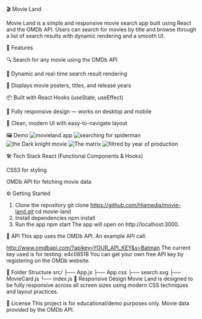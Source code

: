 🎬 Movie Land

Movie Land is a simple and responsive movie search app built using React and the OMDb API. Users can search for movies by title and browse through a list of search results with dynamic rendering and a smooth UI.

🚀 Features

🔍 Search for any movie using the OMDb API

🎥 Dynamic and real-time search result rendering

🧾 Displays movie posters, titles, and release years

📦 Built with React Hooks (useState, useEffect)

📱 Fully responsive design — works on desktop and mobile

🎨 Clean, modern UI with easy-to-navigate layout

🖼️ Demo
![movieland app](https://github.com/user-attachments/assets/37b8bfd6-ce1a-4b46-b02f-42f834516630)
![searching for spiderman ](https://github.com/user-attachments/assets/8b48b9d4-cc37-478f-9c5b-8ba08e4096e6)
![the Dark knight movie](https://github.com/user-attachments/assets/511b99e4-1ccf-4b78-9ba3-63c22d67de24)
![The matrix](https://github.com/user-attachments/assets/04c0462d-f2cb-4e0e-93fc-3784dfe830d7)
![filtred by year of production](https://github.com/user-attachments/assets/05dfa4a3-1df3-4f04-83b6-15aeb826a6dd)


🛠️ Tech Stack
React (Functional Components & Hooks)

CSS3 for styling

OMDb API for fetching movie data

⚙️ Getting Started
1. Clone the repository
git clone https://github.com/Hiamedja/movie-land.git
cd movie-land
2. Install dependencies
npm install
3. Run the app
npm start
The app will open on http://localhost:3000.

🔑 API
This app uses the OMDb API.
An example API call:

http://www.omdbapi.com/?apikey=YOUR_API_KEY&s=Batman
The current key used is for testing: e4c08518
You can get your own free API key by registering on the OMDb website.

📂 Folder Structure
src/
├── App.js
├── App.css
├── search.svg
├── MovieCard.js
└── index.js
📱 Responsive Design
Movie Land is designed to be fully responsive across all screen sizes using modern CSS techniques and layout practices.


📜 License
This project is for educational/demo purposes only.
Movie data provided by the OMDb API.
